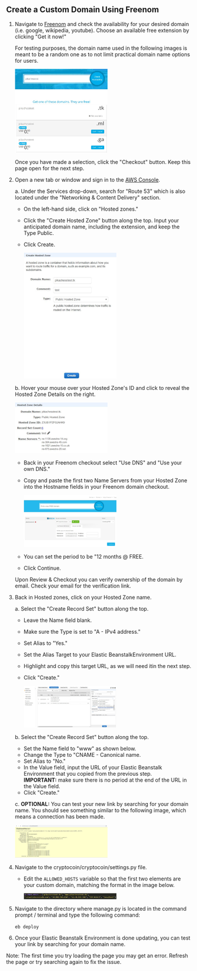 ## Create a Custom Domain Using Freenom

1. Navigate to [Freenom](https://www.freenom.com/en/index.html?lang=en) and check the availability for your desired domain (i.e. google, wikipedia, youtube). Choose an available free extension by clicking "Get it now!"

    For testing purposes, the domain name used in the following images is meant to be a random one as to not limit practical domain name options for users.

    <img src="img-readme/Domain_setup/Domain_freenomSearch.JPG" width="250">

    Once you have made a selection, click the "Checkout" button. Keep this page open for the next step.

2. Open a new tab or window and sign in to the [AWS Console](https://console.aws.amazon.com). 
    
    a. Under the Services drop-down, search for "Route 53" which is also located under the "Networking & Content Delivery" section.
    * On the left-hand side, click on "Hosted zones."
    * Click the "Create Hosted Zone" button along the top. Input your anticipated domain name, including the extension, and keep the Type Public. 
    * Click Create.

        <img src="img-readme/Domain_setup/Domain_createZone.JPG" width="250">
    
    b. Hover your mouse over your Hosted Zone's ID and click to reveal the Hosted Zone Details on the right.

    <img src="img-readme/Domain_setup/Domain_nameServerDetails.JPG" width="250">

    * Back in your Freenom checkout select "Use DNS" and "Use your own DNS."
    * Copy and paste the first two Name Servers from your Hosted Zone into the Hostname fields in your Freenom domain checkout.

        <img src="img-readme/Domain_setup/Domain_freenomHosts.JPG" width="250">

    * You can set the period to be "12 months @ FREE.
    * Click Continue.
    
    Upon Review & Checkout you can verify ownership of the domain by email. Check your email for the verification link. 

3. Back in Hosted zones, click on your Hosted Zone name.

    a. Select the "Create Record Set" button along the top.
    * Leave the Name field blank.
    * Make sure the Type is set to "A - IPv4 address."
    * Set Alias to "Yes."
    * Set the Alias Target to your Elastic BeanstalkEnvironment URL.
    * Highlight and copy this target URL, as we will need itin the next step.
    * Click "Create."

        <img src="img-readme/Domain_setup/Domain_recordA.JPG" width="250">

    b. Select the "Create Record Set" button along the top.
        
    * Set the Name field to "www" as shown below.
    * Change the Type to "CNAME - Canonical name.
    * Set Alias to "No."
    * In the Value field, input the URL of your Elastic Beanstalk Environment that you copied from the previous step.    
    **IMPORTANT:** make sure there is no period at the end of the                 URL in the Value field.  
    * Click "Create."

    c. **OPTIONAL:** You can test your new link by searching for your domain name. You should see something similar to the following image, which means a connection has been made.

    <img src="img-readme/Domain_setup/Domain_linkTest.JPG" width="250">

4. Navigate to the cryptocoin/cryptocoin/settings.py file.
        
    * Edit the `ALLOWED_HOSTS` variable so that the first two elements are your custom domain, matching the format in the image below.

        <img src="img-readme/Domain_setup/Domain_allowedHosts.JPG" width="250">

5. Navigate to the directory where manage.py is located in the command prompt / terminal and type the following command: 

    `eb deploy` 

6. Once your Elastic Beanstalk Environment is done updating, you can test your link by searching for your domain name. 

Note: The first time you try loading the page you may get an error. Refresh the page or try searching again to fix the issue.